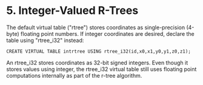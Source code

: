 # 5\. Integer\-Valued R\-Trees



The default virtual table ("rtree") stores coordinates as
single\-precision (4\-byte) floating point numbers. If integer coordinates
are desired, declare the table using "rtree\_i32" instead:




```
CREATE VIRTUAL TABLE intrtree USING rtree_i32(id,x0,x1,y0,y1,z0,z1);

```


An rtree\_i32 stores coordinates as 32\-bit signed integers.
Even though it stores values using integer, the rtree\_i32 virtual
table still uses floating point computations internally as part of
the r\-tree algorithm.




